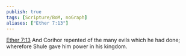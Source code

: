 ```yaml
---
publish: true
tags: [Scripture/BoM, noGraph]
aliases: ["Ether 7:13"]
---
```

[Ether 7:13](https://churchofjesuschrist.org/study/scriptures/bofm/ether/7?lang=eng&id=p13#p13) And Corihor repented of the many evils which he had done; wherefore Shule gave him power in his kingdom.
